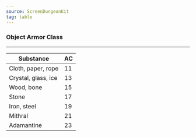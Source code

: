 ```yaml
---
source: ScreenDungeonKit 
tag: table
---
```


### Object Armor Class
---
|Substance|AC|
|--------|--------|
|Cloth, paper, rope|11|
|Crystal, glass, ice|13|
|Wood, bone|15|
|Stone|17|
|Iron, steel|19|
|Mithral|21|
|Adamantine|23|
